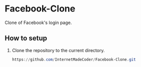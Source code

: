 # Facebook-Clone
Clone of Facebook's login page.

## How to setup
1. Clone the repository to the current directory.
   ```powershell
   https://github.com/InternetMadeCoder/Facebook-Clone.git
   ```
